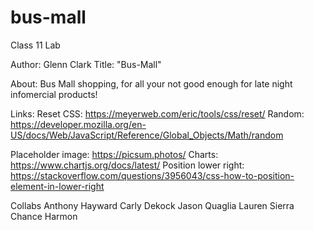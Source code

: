 # bus-mall
Class 11 Lab

Author: Glenn Clark
Title: "Bus-Mall"

About: Bus Mall shopping, for all your not good enough for late night infomercial products!

Links:
Reset CSS: https://meyerweb.com/eric/tools/css/reset/
Random: https://developer.mozilla.org/en-US/docs/Web/JavaScript/Reference/Global_Objects/Math/random

Placeholder image: https://picsum.photos/
Charts: https://www.chartjs.org/docs/latest/
Position lower right: https://stackoverflow.com/questions/3956043/css-how-to-position-element-in-lower-right

Collabs
Anthony Hayward
Carly Dekock
Jason Quaglia
Lauren Sierra
Chance Harmon